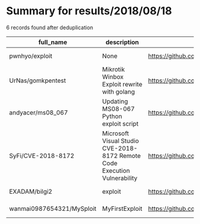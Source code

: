 
# Summary for results/2018/08/18
    
6 records found after deduplication

| full_name | description | html_url | matched_list | matched_count | pushed_at | size | stargazers_count | language | forks_count |
|---------------------------|---------------------------------------------------------------------------|----------------------------------------------|------------------------------------|-----------------|---------------------------|--------|--------------------|------------|---------------|
| pwnhyo/exploit | None | https://github.com/pwnhyo/exploit | ['exploit'] | 1 | 2018-08-18 16:02:54+00:00 | 1657 | 0 | Python | 0 |
| UrNas/gomkpentest | Mikrotik Winbox Exploit rewrite with golang | https://github.com/UrNas/gomkpentest | ['exploit'] | 1 | 2018-08-18 15:18:41+00:00 | 7 | 6 | Go | 4 |
| andyacer/ms08_067 | Updating MS08-067 Python exploit script | https://github.com/andyacer/ms08_067 | ['exploit'] | 1 | 2018-08-18 02:47:06+00:00 | 21 | 80 | Python | 35 |
| SyFi/CVE-2018-8172 | Microsoft Visual Studio CVE-2018-8172 Remote Code Execution Vulnerability | https://github.com/SyFi/CVE-2018-8172 | ['cve-2', 'remote code execution'] | 2 | 2018-08-18 03:56:36+00:00 | 5 | 3 | nan | 4 |
| EXADAM/bilgi2 | exploit | https://github.com/EXADAM/bilgi2 | ['exploit'] | 1 | 2018-08-18 15:26:39+00:00 | 152 | 0 | Python | 0 |
| wanmai0987654321/MySploit | MyFirstExploit | https://github.com/wanmai0987654321/MySploit | ['sploit'] | 1 | 2018-08-18 16:23:18+00:00 | 279 | 0 | nan | 0 |
